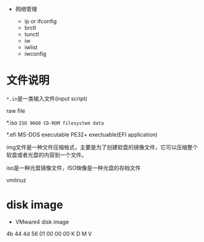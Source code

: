 * 网络管理
    * ip or ifconfig
    * brctl
    * tunctl
    * iw
    * iwlist
    * iwconfig




    [comment]: <Version Form> (version number is x.x.x.x-20211022)

[comment]: <> (* 产品形态 )
[comment]: <> (* 移交测试版本，每次移交加1)
[comment]: <> (* 内部交流版本，用于内部开发交流)
[comment]: <> (* 个人调试版本，个人调试版本。)


文件说明
=======


`*.in`是一类输入文件(input script)



raw file

*.iso `ISO 9660 CD-ROM filesystem data`

*.efi MS-DOS executable PE32+ exectuable(EFI application)


img文件是一种文件压缩格式，主要是为了创建软盘的镜像文件，它可以压缩整个软盘或者光盘的内容到一个文件。

iso是一种光盘镜像文件，ISO映像是一种光盘的存档文件


vmlinuz


disk image
==========


* VMware4 disk image

4b 44 4d 56 01 00 00 00
K  D  M  V


